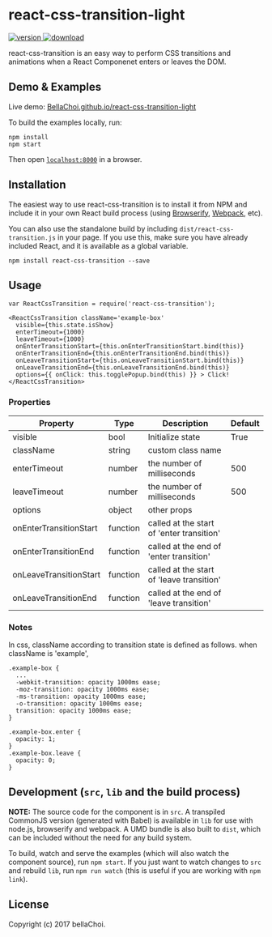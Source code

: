 # react-css-transition-light

[![version](https://img.shields.io/npm/v/react-css-transition-light.svg) ![download](https://img.shields.io/npm/dm/react-css-transition-light.svg)](https://www.npmjs.com/package/react-css-transition-light)

react-css-transition is an easy way to perform CSS transitions and animations when a React Componenet enters or leaves the DOM.

## Demo & Examples

Live demo: [BellaChoi.github.io/react-css-transition-light](http://BellaChoi.github.io/react-css-transition-light/)

To build the examples locally, run:

```
npm install
npm start
```

Then open [`localhost:8000`](http://localhost:8000) in a browser.


## Installation

The easiest way to use react-css-transition is to install it from NPM and include it in your own React build process (using [Browserify](http://browserify.org), [Webpack](http://webpack.github.io/), etc).

You can also use the standalone build by including `dist/react-css-transition.js` in your page. If you use this, make sure you have already included React, and it is available as a global variable.

```
npm install react-css-transition --save
```


## Usage


```
var ReactCssTransition = require('react-css-transition');

<ReactCssTransition className='example-box'
  visible={this.state.isShow}
  enterTimeout={1000}
  leaveTimeout={1000}
  onEnterTransitionStart={this.onEnterTransitionStart.bind(this)}
  onEnterTransitionEnd={this.onEnterTransitionEnd.bind(this)}
  onLeaveTransitionStart={this.onLeaveTransitionStart.bind(this)}
  onLeaveTransitionEnd={this.onLeaveTransitionEnd.bind(this)}
  options={{ onClick: this.togglePopup.bind(this) }} > Click! </ReactCssTransition>
```

### Properties

|    Property    | Type |          Description          | Default |
| -------------  | ---- |          -----------          | ------- |
| visible | bool | Initialize state | True |
| className | string | custom class name |  |
| enterTimeout | number | the number of milliseconds | 500 |
| leaveTimeout | number | the number of milliseconds | 500 |
| options | object | other props |  |
| onEnterTransitionStart | function | called at the start of 'enter transition' |  |
| onEnterTransitionEnd | function | called at the end of 'enter transition' |  |
| onLeaveTransitionStart | function | called at the start of 'leave transition' |  |
| onLeaveTransitionEnd | function | called at the end of 'leave transition' |  |

### Notes

In css, className according to transition state is defined as follows.
when className is 'example',

```
.example-box {
  ...
  -webkit-transition: opacity 1000ms ease;
  -moz-transition: opacity 1000ms ease;
  -ms-transition: opacity 1000ms ease;
  -o-transition: opacity 1000ms ease;
  transition: opacity 1000ms ease;
}

.example-box.enter {
  opacity: 1;
}
.example-box.leave {
  opacity: 0;
}

```


## Development (`src`, `lib` and the build process)

**NOTE:** The source code for the component is in `src`. A transpiled CommonJS version (generated with Babel) is available in `lib` for use with node.js, browserify and webpack. A UMD bundle is also built to `dist`, which can be included without the need for any build system.

To build, watch and serve the examples (which will also watch the component source), run `npm start`. If you just want to watch changes to `src` and rebuild `lib`, run `npm run watch` (this is useful if you are working with `npm link`).

## License

Copyright (c) 2017 bellaChoi.


